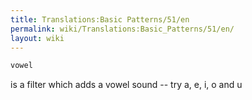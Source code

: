 ```yaml
---
title: Translations:Basic Patterns/51/en
permalink: wiki/Translations:Basic_Patterns/51/en/
layout: wiki
---
```


``` Haskell
vowel
```

is a filter which adds a vowel sound -- try a, e, i, o and u
